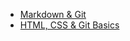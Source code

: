 * [Markdown & Git](https://zhurawlenokk.github.io/rsschool-cv/cv) 
* [HTML, CSS & Git Basics](https://zhurawlenokk.github.io/rsschool-cv/)
